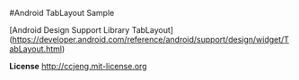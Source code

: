 #Android TabLayout Sample

[Android Design Support Library TabLayout] (https://developer.android.com/reference/android/support/design/widget/TabLayout.html) 

**License**
http://ccjeng.mit-license.org